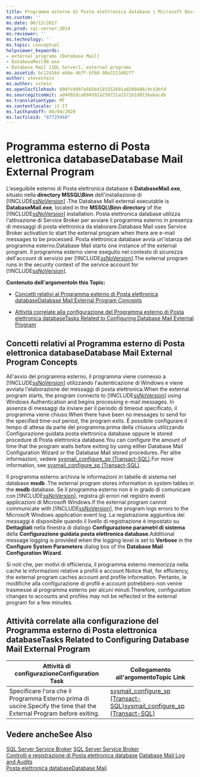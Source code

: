 ```yaml
---
title: Programma esterno di Posta elettronica database | Microsoft Docs
ms.custom: ''
ms.date: 06/13/2017
ms.prod: sql-server-2014
ms.reviewer: ''
ms.technology: ''
ms.topic: conceptual
helpviewer_keywords:
- external programs [Database Mail]
- DatabaseMail90.exe
- Database Mail [SQL Server], external programs
ms.assetid: bc124164-eb6e-4b7f-bf66-98a3113d02f7
author: stevestein
ms.author: sstein
ms.openlocfilehash: 698fc8d97a565b4181552691a0260486c9c43bfd
ms.sourcegitcommit: ad4d92dce894592a259721a1571b1d8736abacdb
ms.translationtype: MT
ms.contentlocale: it-IT
ms.lasthandoff: 08/04/2020
ms.locfileid: "87725948"
---
```

# <a name="database-mail-external-program"></a><span data-ttu-id="1a11f-102">Programma esterno di Posta elettronica database</span><span class="sxs-lookup"><span data-stu-id="1a11f-102">Database Mail External Program</span></span>
  <span data-ttu-id="1a11f-103">L'eseguibile esterno di Posta elettronica database è **DatabaseMail.exe**, situato nella **directory MSSQL\Binn** dell'installazione di [!INCLUDE[ssNoVersion](../../includes/ssnoversion-md.md)] .</span><span class="sxs-lookup"><span data-stu-id="1a11f-103">The Database Mail external executable is **DatabaseMail.exe**, located in the **MSSQL\Binn directory** of the [!INCLUDE[ssNoVersion](../../includes/ssnoversion-md.md)] installation.</span></span> <span data-ttu-id="1a11f-104">Posta elettronica database utilizza l'attivazione di Service Broker per avviare il programma esterno in presenza di messaggi di posta elettronica da elaborare.</span><span class="sxs-lookup"><span data-stu-id="1a11f-104">Database Mail uses Service Broker activation to start the external program when there are e-mail messages to be processed.</span></span> <span data-ttu-id="1a11f-105">Posta elettronica database avvia un'istanza del programma esterno.</span><span class="sxs-lookup"><span data-stu-id="1a11f-105">Database Mail starts one instance of the external program.</span></span> <span data-ttu-id="1a11f-106">Il programma esterno viene eseguito nel contesto di sicurezza dell'account di servizio per [!INCLUDE[ssNoVersion](../../includes/ssnoversion-md.md)].</span><span class="sxs-lookup"><span data-stu-id="1a11f-106">The external program runs in the security context of the service account for [!INCLUDE[ssNoVersion](../../includes/ssnoversion-md.md)].</span></span>  
  
 <span data-ttu-id="1a11f-107">**Contenuto dell'argomento**</span><span class="sxs-lookup"><span data-stu-id="1a11f-107">**In this Topic:**</span></span>  
  
-   [<span data-ttu-id="1a11f-108">Concetti relativi al Programma esterno di Posta elettronica database</span><span class="sxs-lookup"><span data-stu-id="1a11f-108">Database Mail External Program Concepts</span></span>](#ComponentsAndConcepts)  
  
-   [<span data-ttu-id="1a11f-109">Attività correlate alla configurazione del Programma esterno di Posta elettronica database</span><span class="sxs-lookup"><span data-stu-id="1a11f-109">Tasks Related to Configuring Database Mail External Program</span></span>](#RelatedTasks)  
  
##  <a name="database-mail-external-program-concepts"></a><a name="ComponentsAndConcepts"></a> <span data-ttu-id="1a11f-110">Concetti relativi al Programma esterno di Posta elettronica database</span><span class="sxs-lookup"><span data-stu-id="1a11f-110">Database Mail External Program Concepts</span></span>  
 <span data-ttu-id="1a11f-111">All'avvio del programma esterno, il programma viene connesso a [!INCLUDE[ssNoVersion](../../includes/ssnoversion-md.md)] utilizzando l'autenticazione di Windows e viene avviata l'elaborazione dei messaggi di posta elettronica.</span><span class="sxs-lookup"><span data-stu-id="1a11f-111">When the external program starts, the program connects to [!INCLUDE[ssNoVersion](../../includes/ssnoversion-md.md)] using Windows Authentication and begins processing e-mail messages.</span></span> <span data-ttu-id="1a11f-112">In assenza di messaggi da inviare per il periodo di timeout specificato, il programma viene chiuso.</span><span class="sxs-lookup"><span data-stu-id="1a11f-112">When there have been no messages to send for the specified time-out period, the program exits.</span></span> <span data-ttu-id="1a11f-113">È possibile configurare il tempo di attesa da parte del programma prima della chiusura utilizzando Configurazione guidata posta elettronica database oppure le stored procedure di Posta elettronica database.</span><span class="sxs-lookup"><span data-stu-id="1a11f-113">You can configure the amount of time that the program waits before exiting by using either Database Mail Configuration Wizard or the Database Mail stored procedures.</span></span> <span data-ttu-id="1a11f-114">Per altre informazioni, vedere [sysmail_configure_sp &#40;Transact-SQL&#41;](/sql/relational-databases/system-stored-procedures/sysmail-configure-sp-transact-sql).</span><span class="sxs-lookup"><span data-stu-id="1a11f-114">For more information, see [sysmail_configure_sp &#40;Transact-SQL&#41;](/sql/relational-databases/system-stored-procedures/sysmail-configure-sp-transact-sql).</span></span>  
  
 <span data-ttu-id="1a11f-115">Il programma esterno archivia le informazioni in tabelle di sistema nel database **msdb** .</span><span class="sxs-lookup"><span data-stu-id="1a11f-115">The external program stores information in system tables in the **msdb** database.</span></span> <span data-ttu-id="1a11f-116">Se il programma esterno non è in grado di comunicare con [!INCLUDE[ssNoVersion](../../includes/ssnoversion-md.md)], registra gli errori nel registro eventi applicazioni di Microsoft Windows.</span><span class="sxs-lookup"><span data-stu-id="1a11f-116">If the external program cannot communicate with [!INCLUDE[ssNoVersion](../../includes/ssnoversion-md.md)], the program logs errors to the Microsoft Windows application event log.</span></span> <span data-ttu-id="1a11f-117">La registrazione aggiuntiva dei messaggi è disponibile quando il livello di registrazione è impostato su **Dettagliati** nella finestra di dialogo **Configurazione parametri di sistema** della **Configurazione guidata posta elettronica database**.</span><span class="sxs-lookup"><span data-stu-id="1a11f-117">Additional message logging is provided when the logging level is set to **Verbose** in the **Configure System Parameters** dialog box of the **Database Mail Configuration Wizard**.</span></span>  
  
 <span data-ttu-id="1a11f-118">Si noti che, per motivi di efficienza, il programma esterno memorizza nella cache le informazioni relative a profili e account.</span><span class="sxs-lookup"><span data-stu-id="1a11f-118">Notice that, for efficiency, the external program caches account and profile information.</span></span> <span data-ttu-id="1a11f-119">Pertanto, le modifiche alla configurazione di profili e account potrebbero non venire trasmesse al programma esterno per alcuni minuti.</span><span class="sxs-lookup"><span data-stu-id="1a11f-119">Therefore, configuration changes to accounts and profiles may not be reflected in the external program for a few minutes.</span></span>  
  
##  <a name="tasks-related-to-configuring-database-mail-external-program"></a><a name="RelatedTasks"></a> <span data-ttu-id="1a11f-120">Attività correlate alla configurazione del Programma esterno di Posta elettronica database</span><span class="sxs-lookup"><span data-stu-id="1a11f-120">Tasks Related to Configuring Database Mail External Program</span></span>  
  
|<span data-ttu-id="1a11f-121">Attività di configurazione</span><span class="sxs-lookup"><span data-stu-id="1a11f-121">Configuration Task</span></span>|<span data-ttu-id="1a11f-122">Collegamento all'argomento</span><span class="sxs-lookup"><span data-stu-id="1a11f-122">Topic Link</span></span>|  
|------------------------|----------------|  
|<span data-ttu-id="1a11f-123">Specificare l'ora che il Programma Esterno prima di uscire.</span><span class="sxs-lookup"><span data-stu-id="1a11f-123">Specify the time that the External Program before exiting.</span></span>|[<span data-ttu-id="1a11f-124">sysmail_configure_sp &#40;Transact-SQL&#41;</span><span class="sxs-lookup"><span data-stu-id="1a11f-124">sysmail_configure_sp &#40;Transact-SQL&#41;</span></span>](/sql/relational-databases/system-stored-procedures/sysmail-configure-sp-transact-sql)|  
  
## <a name="see-also"></a><span data-ttu-id="1a11f-125">Vedere anche</span><span class="sxs-lookup"><span data-stu-id="1a11f-125">See Also</span></span>  
 <span data-ttu-id="1a11f-126">[SQL Server Service Broker](../../database-engine/configure-windows/sql-server-service-broker.md) </span><span class="sxs-lookup"><span data-stu-id="1a11f-126">[SQL Server Service Broker](../../database-engine/configure-windows/sql-server-service-broker.md) </span></span>  
 <span data-ttu-id="1a11f-127">[Controlli e registrazione di Posta elettronica database](database-mail-log-and-audits.md) </span><span class="sxs-lookup"><span data-stu-id="1a11f-127">[Database Mail Log and Audits](database-mail-log-and-audits.md) </span></span>  
 [<span data-ttu-id="1a11f-128">Posta elettronica database</span><span class="sxs-lookup"><span data-stu-id="1a11f-128">Database Mail</span></span>](database-mail.md)  
  
  
